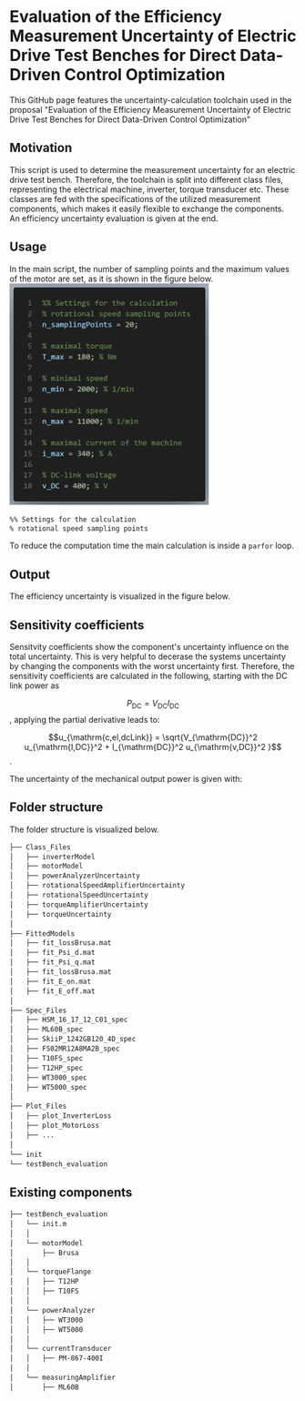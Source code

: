 # Evaluation of the Efficiency Measurement Uncertainty of Electric Drive Test Benches for Direct Data-Driven Control Optimization

This GitHub page features the uncertainty-calculation toolchain used in the proposal "Evaluation of the Efficiency Measurement Uncertainty of Electric Drive Test Benches for Direct Data-Driven Control Optimization"



## Motivation
This script is used to determine the measurement uncertainty for an electric drive test bench. Therefore, the toolchain is split into different class files, representing the electrical machine, inverter, torque transducer etc.
These classes are fed with the specifications of the utilized measurement components, which makes it easily flexible to exchange the components.
An efficiency uncertainty evaluation is given at the end.



## Usage
In the main script, the number of sampling points and the maximum values of the motor are set, as it is shown in the figure below.
<img src="./Figures/readme/settings.png" width="350">

````
%% Settings for the calculation
% rotational speed sampling points

````

To reduce the computation time the main calculation is inside a `parfor` loop.



## Output
The efficiency uncertainty is visualized in the figure below. 


## Sensitivity coefficients
Sensitvity coefficients show the component's uncertainty influence on the total uncertainty. This is very helpful to decerase the systems uncertainty by changing the components with the worst uncertainty first. Therefore, the sensitivity coefficients are calculated in the following, starting with the DC link power as

$$P_{\mathrm{DC}} = V_{\mathrm{DC}} I_{\mathrm{DC}}$$,
applying the partial derivative leads to:

$$u_{\mathrm{c,el,dcLink}} = \sqrt{V_{\mathrm{DC}}^2 u_{\mathrm{I,DC}}^2 + I_{\mathrm{DC}}^2 u_{\mathrm{v,DC}}^2 }$$.

The uncertainty of the mechanical output power is given with:







## Folder structure
The folder structure is visualized below.
````bash
├── Class_Files
│   ├── inverterModel
│   ├── motorModel
│   ├── powerAnalyzerUncertainty
│   ├── rotationalSpeedAmplifierUncertainty
│   ├── rotationalSpeedUncertainty
│   ├── torqueAmplifierUncertainty
│   ├── torqueUncertainty
│
├── FittedModels
│   ├── fit_lossBrusa.mat
│   ├── fit_Psi_d.mat
│   ├── fit_Psi_q.mat
│   ├── fit_lossBrusa.mat
│   ├── fit_E_on.mat
│   ├── fit_E_off.mat
│   
├── Spec_Files
│   ├── HSM_16_17_12_C01_spec
│   ├── ML60B_spec
│   ├── SkiiP_1242GB120_4D_spec
│   ├── FS02MR12A8MA2B_spec
│   ├── T10FS_spec
│   ├── T12HP_spec
│   ├── WT3000_spec
│   ├── WT5000_spec
│
├── Plot_Files
│   ├── plot_InverterLoss
│   ├── plot_MotorLoss
│   ├── ...
│
└── init
└── testBench_evaluation
````

## Existing components
````bash
├── testBench_evaluation
│   └── init.m
│   │
│   └── motorModel
│       ├── Brusa
│   │
│   └── torqueFlange
│   │   ├── T12HP
│   │   ├── T10FS
│   │    
│   └── powerAnalyzer
│   │   ├── WT3000
│   │   ├── WT5000
│   │    
│   └── currentTransducer
│   │   ├── PM-867-400I
│   │
│   └── measuringAmplifier
│       ├── ML60B
````